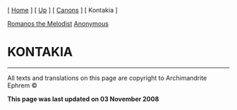 \[ [Home](index.md) \] \[ [Up](songsof.md) \] \[ [Canons](canons.md) \] \[ Kontakia \]

[Romanos the Melodist](romanos.md)
[Anonymous](AnonKont.md)

KONTAKIA
========

------------------------------------------------------------------------

All texts and translations on this page are copyright to
Archimandrite Ephrem ©

**This page was last updated on 03 November 2008**
